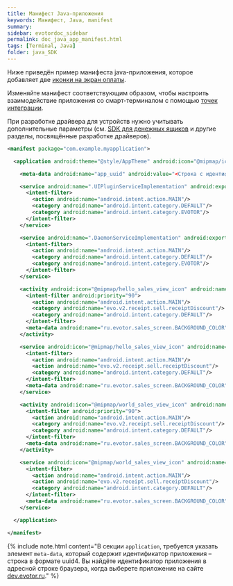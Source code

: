 ```yaml
---
title: Манифест Java-приложения
keywords: Манифест, Java, manifest
summary:
sidebar: evotordoc_sidebar
permalink: doc_java_app_manifest.html
tags: [Terminal, Java]
folder: java_SDK
---
```


Ниже приведён пример манифеста java-приложения, которое добавляет две [иконки на экран оплаты](./doc_java_app_icon.html).

Изменяйте манифест соответствующим образом, чтобы настроить взаимодействие приложения со смарт-терминалом с помощью [точек интеграции](./doc_app_integration_points.html).

При разработке драйвера для устройств нужно учитывать дополнительные параметры (см. [SDK для денежных ящиков](./doc_drivers_cashdrawer.html) и другие разделы, посвящённые разработке драйверов).

```xml
<manifest package="com.example.myapplication">

  <application android:theme="@style/AppTheme" android:icon="@mipmap/ic_launcher" android:allowBackup="true" xmlns:android="http://schemas.android.com/apk/res/android">

    <meta-data android:name="app_uuid" android:value="<Строка с идентификатором приложения, представленном в формате uuid4>"/>

    <service android:name=".UIPluginServiceImplementation" android:exported="true" android:enabled="true">
      <intent-filter>
        <action android:name="android.intent.action.MAIN"/>
        <category android:name="android.intent.category.DEFAULT"/>
        <category android:name="android.intent.category.EVOTOR"/>
      </intent-filter>
    </service>

    <service android:name=".DaemonServiceImplementation" android:exported="true" android:enabled="true">
      <intent-filter>
        <action android:name="android.intent.action.MAIN"/>
        <category android:name="android.intent.category.DEFAULT"/>
        <category android:name="android.intent.category.EVOTOR"/>
      </intent-filter>
    </service>

    <activity android:icon="@mipmap/hello_sales_view_icon" android:name=".HELLO_SALES_VIEW" android:label="Hello">
      <intent-filter android:priority="90">
        <action android:name="android.intent.action.MAIN"/>
        <category android:name="evo.v2.receipt.sell.receiptDiscount"/>
        <category android:name="android.intent.category.DEFAULT"/>
      </intent-filter>
      <meta-data android:name="ru.evotor.sales_screen.BACKGROUND_COLOR" android:value="@color/hello_sales_view_launcher_color"/>
    </activity>

    <service android:icon="@mipmap/hello_sales_view_icon" android:name=".HELLO_SALES_VIEW_SERVICE" android:exported="true" android:enabled="true" android:label="Hello">
      <intent-filter>
        <action android:name="android.intent.action.MAIN"/>
        <action android:name="evo.v2.receipt.sell.receiptDiscount"/>
        <category android:name="android.intent.category.DEFAULT"/>
      </intent-filter>
      <meta-data android:name="ru.evotor.sales_screen.BACKGROUND_COLOR" android:value="@color/hello_sales_view_launcher_color"/>
    </service>

    <activity android:icon="@mipmap/world_sales_view_icon" android:name=".WORLD_SALES_VIEW" android:label="World">
      <intent-filter android:priority="90">
        <action android:name="android.intent.action.MAIN"/>
        <category android:name="evo.v2.receipt.sell.receiptDiscount"/>
        <category android:name="android.intent.category.DEFAULT"/>
      </intent-filter>
      <meta-data android:name="ru.evotor.sales_screen.BACKGROUND_COLOR" android:value="@color/world_sales_view_launcher_color"/>
    </activity>

    <service android:icon="@mipmap/world_sales_view_icon" android:name=".WORLD_SALES_VIEW_SERVICE" android:exported="true" android:enabled="true" android:label="World">
      <intent-filter>
        <action android:name="android.intent.action.MAIN"/>
        <action android:name="evo.v2.receipt.sell.receiptDiscount"/>
        <category android:name="android.intent.category.DEFAULT"/>
      </intent-filter>
      <meta-data android:name="ru.evotor.sales_screen.BACKGROUND_COLOR" android:value="@color/world_sales_view_launcher_color"/>
    </service>

  </application>

</manifest>
```

{% include note.html content="В секции `application`, требуется указать элемент `meta-data`, который содержит идентификатор приложения – строка в формате uuid4. Вы найдёте идентификатор приложения в адресной строке браузера, когда выберете приложение на сайте [dev.evotor.ru](https://dev.evotor.ru)." %}
